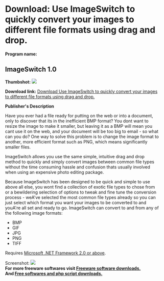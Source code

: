 # Download: Use ImageSwitch to quickly convert your images to different file formats using drag and drop.

**Program name:**

## ImageSwitch 1.0

  
**Thumbshot:** ![](http://www.freewarefiles.com/screenshot/imageswitch_md.gif)   
  
**Download link:** [Download Use ImageSwitch to quickly convert your images to different file formats using drag and drop.](http://freesoftwares.boysofts.com/ImageSwitch_program_20792.html)  
  


**Publisher's Description**  
  


Have you ever had a file ready for putting on the web or into a document, only to discover that its in the inefficient BMP format? You dont want to resize the image to make it smaller, but leaving it as a BMP will mean you cant use it on the web, and your document will be too big to email - so what can you do? One way to solve this problem is to change the image format to another, more efficient format such as PNG, which means significantly smaller files. 

ImageSwitch allows you use the same simple, intuitive drag and drop method to quickly and simply convert images between common file types without the time consuming hassle and confusion thats usually involved when using an expensive photo editing package. 

Because ImageSwitch has been designed to be quick and simple to use above all else, you wont find a collection of exotic file types to chose from or a bewildering selection of options to tweak and fine tune the conversion process - weA've selected the most common file types already so you can just select which format you want your images to be converted to and youA're all set and ready to go. ImageSwitch can convert to and from any of the following image formats:

  * BMP
  * GIF
  * JPG
  * PNG
  * TIFF

Requires [Microsoft .NET Framework 2.0 or above](http://www.freewarefiles.com/program_10_108_16026.html). 

  
  
Screenshot: ![](http://www.freewarefiles.com/screenshot/imageswitch.gif)   
**For more freeware softwares visit [Freeware software downloads.](http://freesoftwares.boysofts.com/)**   
**And [Free softwares and php script downloads.](http://www.boysofts.com/)**
